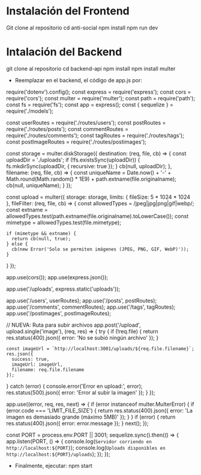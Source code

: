 # Instalación del Frontend

Git clone al repositorio
cd anti-social
npm install
npm run dev

# Intalación del Backend

git clone al repositorio
cd backend-api
npm install
npm install multer

- Reemplazar en el backend, el código de app.js por:

require('dotenv').config();
const express = require('express');
const cors = require('cors');
const multer = require('multer');
const path = require('path');
const fs = require('fs');
const app = express();
const { sequelize } = require('./models');

const userRoutes = require('./routes/users');
const postRoutes = require('./routes/posts');
const commentRoutes = require('./routes/comments');
const tagRoutes = require('./routes/tags');
const postImageRoutes = require('./routes/postimages');

const storage = multer.diskStorage({
  destination: (req, file, cb) => {
    const uploadDir = './uploads';
    if (!fs.existsSync(uploadDir)) {
      fs.mkdirSync(uploadDir, { recursive: true });
    }
    cb(null, uploadDir);
  },
  filename: (req, file, cb) => {
    const uniqueName = Date.now() + '-' + Math.round(Math.random() * 1E9) + path.extname(file.originalname);
    cb(null, uniqueName);
  }
});

const upload = multer({
  storage: storage,
  limits: { fileSize: 5 * 1024 * 1024 },
  fileFilter: (req, file, cb) => {
    const allowedTypes = /jpeg|jpg|png|gif|webp/;
    const extname = allowedTypes.test(path.extname(file.originalname).toLowerCase());
    const mimetype = allowedTypes.test(file.mimetype);
    
    if (mimetype && extname) {
      return cb(null, true);
    } else {
      cb(new Error('Solo se permiten imágenes (JPEG, PNG, GIF, WebP)'));
    }
  }
});

app.use(cors());
app.use(express.json());

app.use('/uploads', express.static('uploads'));


app.use('/users', userRoutes);
app.use('/posts', postRoutes);
app.use('/comments', commentRoutes);
app.use('/tags', tagRoutes);
app.use('/postimages', postImageRoutes);

// NUEVA: Ruta para subir archivos
app.post('/upload', upload.single('image'), (req, res) => {
  try {
    if (!req.file) {
      return res.status(400).json({ error: 'No se subió ningún archivo' });
    }
    
    const imageUrl = `http://localhost:3001/uploads/${req.file.filename}`;
    res.json({ 
      success: true, 
      imageUrl: imageUrl,
      filename: req.file.filename 
    });
  } catch (error) {
    console.error('Error en upload:', error);
    res.status(500).json({ error: 'Error al subir la imagen' });
  }
});


app.use((error, req, res, next) => {
  if (error instanceof multer.MulterError) {
    if (error.code === 'LIMIT_FILE_SIZE') {
      return res.status(400).json({ error: 'La imagen es demasiado grande (máximo 5MB)' });
    }
  }
  if (error) {
    return res.status(400).json({ error: error.message });
  }
  next();
});

const PORT = process.env.PORT || 3001;
sequelize.sync().then(() => {
  app.listen(PORT, () => {
    console.log(`Servidor corriendo en http://localhost:${PORT}`);
    console.log(`Uploads disponibles en http://localhost:${PORT}/uploads`);
  });
});

- Finalmente, ejecutar:
  npm start
